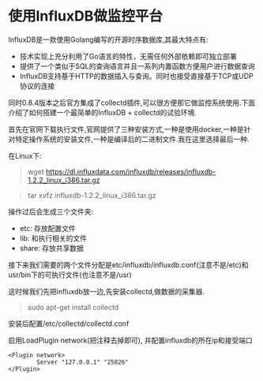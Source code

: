 # 使用InfluxDB做监控平台

InfluxDB是一款使用Golang编写的开源时序数据库,其最大特点有:

- 技术实现上充分利用了Go语言的特性，无需任何外部依赖即可独立部署
- 提供了一个类似于SQL的查询语言并且一系列内置函数方便用户进行数据查询
- InfluxDB支持基于HTTP的数据插入与查询。同时也接受直接基于TCP或UDP协议的连接

同时0.8.4版本之后官方集成了collectd插件,可以很方便那它做监控系统使用.下面介绍了如何搭建一个最简单的InfluxDB + collectd的试验环境.


首先在官网下载执行文件,官网提供了三种安装方式,一种是使用docker,一种是针对特定操作系统的安装文件,一种是编译后的二进制文件.我在这里选择最后一种.

在Linux下:

> wget https://dl.influxdata.com/influxdb/releases/influxdb-1.2.2_linux_i386.tar.gz

> tar xvfz influxdb-1.2.2_linux_i386.tar.gz

操作过后会生成三个文件夹:

- etc: 存放配置文件
- lib: 和执行相关的文件
- share: 存放共享数据

接下来我们需要的两个文件分配是etc/influxdb/influxdb.conf(注意不是/etc)和usr/bin下的可执行文件(也注意不是/usr)


这时候我们先把influxdb放一边,先安装collectd,做数据的采集器.

> sudo apt-get install collectd

安装后配置/etc/collectd/collectd.conf

启用LoadPlugin network(把注释去掉即可),
并配置influxdb的所在ip和接受端口

    <Plugin network>
            Server "127.0.0.1" "25826"
    </Plugin>

   